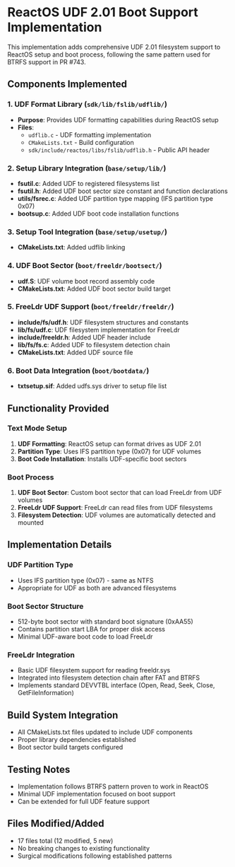 # ReactOS UDF 2.01 Boot Support Implementation

This implementation adds comprehensive UDF 2.01 filesystem support to ReactOS setup and boot process, following the same pattern used for BTRFS support in PR #743.

## Components Implemented

### 1. UDF Format Library (`sdk/lib/fslib/udflib/`)
- **Purpose**: Provides UDF formatting capabilities during ReactOS setup
- **Files**:
  - `udflib.c` - UDF formatting implementation
  - `CMakeLists.txt` - Build configuration
  - `sdk/include/reactos/libs/fslib/udflib.h` - Public API header

### 2. Setup Library Integration (`base/setup/lib/`)
- **fsutil.c**: Added UDF to registered filesystems list
- **fsutil.h**: Added UDF boot sector size constant and function declarations
- **utils/fsrec.c**: Added UDF partition type mapping (IFS partition type 0x07)
- **bootsup.c**: Added UDF boot code installation functions

### 3. Setup Tool Integration (`base/setup/usetup/`)
- **CMakeLists.txt**: Added udflib linking

### 4. UDF Boot Sector (`boot/freeldr/bootsect/`)
- **udf.S**: UDF volume boot record assembly code
- **CMakeLists.txt**: Added UDF boot sector build target

### 5. FreeLdr UDF Support (`boot/freeldr/freeldr/`)
- **include/fs/udf.h**: UDF filesystem structures and constants
- **lib/fs/udf.c**: UDF filesystem implementation for FreeLdr
- **include/freeldr.h**: Added UDF header include
- **lib/fs/fs.c**: Added UDF to filesystem detection chain
- **CMakeLists.txt**: Added UDF source file

### 6. Boot Data Integration (`boot/bootdata/`)
- **txtsetup.sif**: Added udfs.sys driver to setup file list

## Functionality Provided

### Text Mode Setup
1. **UDF Formatting**: ReactOS setup can format drives as UDF 2.01
2. **Partition Type**: Uses IFS partition type (0x07) for UDF volumes
3. **Boot Code Installation**: Installs UDF-specific boot sectors

### Boot Process
1. **UDF Boot Sector**: Custom boot sector that can load FreeLdr from UDF volumes
2. **FreeLdr UDF Support**: FreeLdr can read files from UDF filesystems
3. **Filesystem Detection**: UDF volumes are automatically detected and mounted

## Implementation Details

### UDF Partition Type
- Uses IFS partition type (0x07) - same as NTFS
- Appropriate for UDF as both are advanced filesystems

### Boot Sector Structure
- 512-byte boot sector with standard boot signature (0xAA55)
- Contains partition start LBA for proper disk access
- Minimal UDF-aware boot code to load FreeLdr

### FreeLdr Integration
- Basic UDF filesystem support for reading freeldr.sys
- Integrated into filesystem detection chain after FAT and BTRFS
- Implements standard DEVVTBL interface (Open, Read, Seek, Close, GetFileInformation)

## Build System Integration
- All CMakeLists.txt files updated to include UDF components
- Proper library dependencies established
- Boot sector build targets configured

## Testing Notes
- Implementation follows BTRFS pattern proven to work in ReactOS
- Minimal UDF implementation focused on boot support
- Can be extended for full UDF feature support

## Files Modified/Added
- 17 files total (12 modified, 5 new)
- No breaking changes to existing functionality
- Surgical modifications following established patterns
